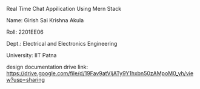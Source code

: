 Real Time Chat Appilication Using Mern Stack

Name: Girish Sai Krishna Akula 

Roll: 2201EE06

Dept.: Electrical and Electronics Engineering

University: IIT Patna

design documentation drive link: https://drive.google.com/file/d/19Fav9atVljATy9Y1hxbn50zAMpoM0_yh/view?usp=sharing

